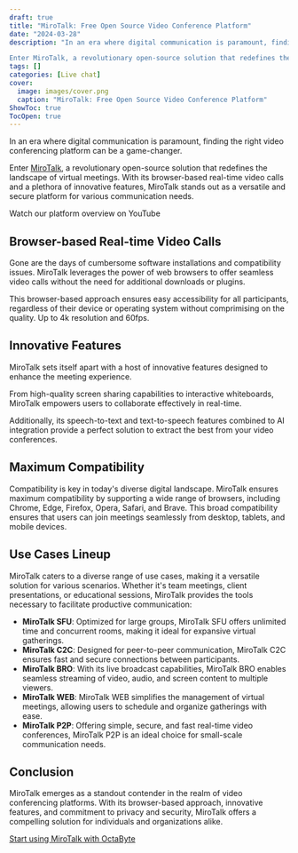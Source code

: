 ```yaml
---
draft: true
title: "MiroTalk: Free Open Source Video Conference Platform"
date: "2024-03-28"
description: "In an era where digital communication is paramount, finding the right video conferencing platform can be a game-changer.

Enter MiroTalk, a revolutionary open-source solution that redefines the landscape of virtual meetings. With its browser-based real-time video calls and a plethora of innovative features, MiroTalk stands out as a versatile and"
tags: []
categories: [Live chat]
cover:
  image: images/cover.png
  caption: "MiroTalk: Free Open Source Video Conference Platform"
ShowToc: true
TocOpen: true
---
```



In an era where digital communication is paramount, finding the right video conferencing platform can be a game\-changer. 

Enter [MiroTalk](https://octabyte.io/open-source/mirotalk?ref=blog.octabyte.io), a revolutionary open\-source solution that redefines the landscape of virtual meetings. With its browser\-based real\-time video calls and a plethora of innovative features, MiroTalk stands out as a versatile and secure platform for various communication needs.



Watch our platform overview on YouTube



## **Browser\-based Real\-time Video Calls**

Gone are the days of cumbersome software installations and compatibility issues. MiroTalk leverages the power of web browsers to offer seamless video calls without the need for additional downloads or plugins.

 This browser\-based approach ensures easy accessibility for all participants, regardless of their device or operating system without comprimising on the quality. Up to 4k resolution and 60fps.

## **Innovative Features**

MiroTalk sets itself apart with a host of innovative features designed to enhance the meeting experience. 

From high\-quality screen sharing capabilities to interactive whiteboards, MiroTalk empowers users to collaborate effectively in real\-time. 

Additionally, its speech\-to\-text and text\-to\-speech features combined to AI integration provide a perfect solution to extract the best from your video conferences.

## **Maximum Compatibility**

Compatibility is key in today's diverse digital landscape. MiroTalk ensures maximum compatibility by supporting a wide range of browsers, including Chrome, Edge, Firefox, Opera, Safari, and Brave. This broad compatibility ensures that users can join meetings seamlessly from desktop, tablets, and mobile devices.

## **Use Cases Lineup**

MiroTalk caters to a diverse range of use cases, making it a versatile solution for various scenarios. Whether it's team meetings, client presentations, or educational sessions, MiroTalk provides the tools necessary to facilitate productive communication:

* **MiroTalk SFU**: Optimized for large groups, MiroTalk SFU offers unlimited time and concurrent rooms, making it ideal for expansive virtual gatherings.
* **MiroTalk C2C**: Designed for peer\-to\-peer communication, MiroTalk C2C ensures fast and secure connections between participants.
* **MiroTalk BRO**: With its live broadcast capabilities, MiroTalk BRO enables seamless streaming of video, audio, and screen content to multiple viewers.
* **MiroTalk WEB**: MiroTalk WEB simplifies the management of virtual meetings, allowing users to schedule and organize gatherings with ease.
* **MiroTalk P2P**: Offering simple, secure, and fast real\-time video conferences, MiroTalk P2P is an ideal choice for small\-scale communication needs.

## **Conclusion**

MiroTalk emerges as a standout contender in the realm of video conferencing platforms. With its browser\-based approach, innovative features, and commitment to privacy and security, MiroTalk offers a compelling solution for individuals and organizations alike. 

[Start using MiroTalk with OctaByte](https://octabyte.io/open-source/mirotalk?ref=blog.octabyte.io)



